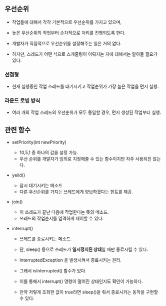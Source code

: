 ## 우선순위 
- 작업들에 대해서 각각 기본적으로 우선순위를 가지고 있으며, 
- 높은 우선순위의 작업부터 순차적으로 처리를 진행되도록 한다. 

- 개발자가 직접적으로 우선순위를 설정해주는 일은 거의 없다.
- 하지만, 스레드가 어떤 식으로 스케줄링이 이뤄지는 지에 대해서는 알아둘 필요가 있다. 

### 선점형
- 현재 실행중인 작업 스레드를 대기시키고 작업순위가 가장 높은 작업을 먼저 실행. 

### 라운드 로빙 방식
- 여러 개의 작업 스레드의 우선순위가 모두 동일할 경우, 먼저 생성된 작업부터 실행. 

## 관련 함수 
- setPriority(int newPriority)
  -  10,5,1 중 하나의 값을 설정 가능. 
  -  우선 순위를 개발자가 임의로 지정해줄 수 있는 함수이지만 자주 사용되진 않는다. 


- yeild() 
  - 잠시 대기시키는 메소드 
  - 다른 우선순위를 가지는 쓰레드에게 양보하겠다는 힌트를 제공. 
  
- join() 
  - 이 쓰레드가 끝난 다음에 작업한다는 뜻의 메소드. 
  - 쓰레드의 작업순서를 엄격하게 제어할 수 있다. 

- interrupt()
  - 쓰레드를 종료시키는 메소드. 
  - 단, sleep() 등으로 쓰레드가 **일시정지된 상태**일 때만 종료시킬 수 있다.
  - InterruptedException 을 발생시켜서 종료시키는 원리. 

  - 그래서 isInterrupted() 함수가 있다. 
  - 이를 통해서 interrupt() 명령이 떨어진 상태인지도 확인이 가능하다.
  - 만약 저렇게 조회한 값이 true라면 sleep()을 줘서 종료시키는 동작을 구현할 수 있다. 




